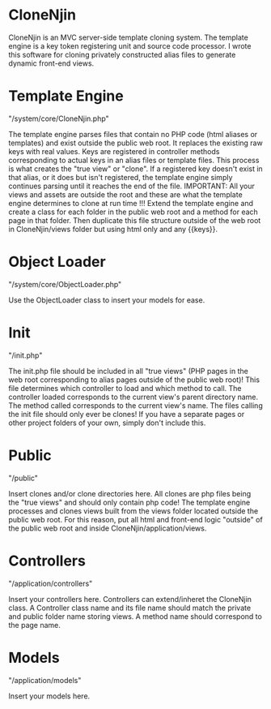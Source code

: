 # CloneNjin
CloneNjin is an MVC server-side template cloning system. The template engine is a key token registering unit and source code processor. I wrote this software for cloning privately constructed alias files to generate dynamic front-end views.


# Template Engine
"/system/core/CloneNjin.php"

The template engine parses files that contain no PHP code (html aliases or templates) and exist outside the public web root. It replaces the existing raw keys with real values. Keys are registered in controller methods corresponding to actual keys in an alias files or template files. This process is what creates the "true view" or "clone". If a registered key doesn't exist in that alias, or it does but isn't registered, the template engine simply continues parsing until it reaches the end of the file. IMPORTANT: All your views and assets are outside the root and these are what the template engine determines to clone at run time !!! Extend the template engine and create a class for each folder in the public web root and a method for each page in that folder. Then duplicate this file structure outside of the web root in CloneNjin/views folder but using html only and any {{keys}}.


# Object Loader
"/system/core/ObjectLoader.php"

Use the ObjectLoader class to insert your models for ease.


# Init
"/init.php"

The init.php file should be included in all "true views" (PHP pages in the web root corresponding to alias pages outside of the public web root)!
This file determines which controller to load and which method to call.
The controller loaded corresponds to the current view's parent directory name.
The method called corresponds to the current view's name.
The files calling the init file should only ever be clones!
If you have a separate pages or other project folders of your own,
simply don't include this.


# Public
"/public"

Insert clones and/or clone directories here.
All clones are php files being the "true views" and should only contain php code!
The template engine processes and clones views built from the views folder located outside the public web root.
For this reason, put all html and front-end logic "outside" of the public web root and inside CloneNjin/application/views.


# Controllers
"/application/controllers"

Insert your controllers here.
Controllers can extend/inheret the CloneNjin class.
A Controller class name and its file name should match the private and public folder name storing views.
A method name should correspond to the page name.


# Models
"/application/models"

Insert your models here.